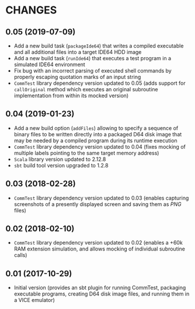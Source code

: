 CHANGES
=======

0.05 (2019-07-09)
-----------------

* Add a new build task (`packageIde64`) that writes a compiled executable and all additional files into a target IDE64 HDD image
* Add a new build task (`runIde64`) that executes a test program in a simulated IDE64 environment
* Fix bug with an incorrect parsing of executed shell commands by properly escaping quotation marks of an input string
* `CommTest` library dependency version updated to 0.05 (adds support for `callOriginal` method which executes an original subroutine implementation from within its mocked version)

0.04 (2019-01-23)
-----------------

* Add a new build option (`addFiles`) allowing to specify a sequence of binary files to be written directly into a packaged D64 disk image that may be needed by a compiled program during its runtime execution
* `CommTest` library dependency version updated to 0.04 (fixes mocking of multiple labels pointing to the same target memory address)
* `Scala` library version updated to 2.12.8
* `sbt` build tool version upgraded to 1.2.8

0.03 (2018-02-28)
-----------------

* `CommTest` library dependency version updated to 0.03 (enables capturing screenshots of a presently displayed screen and saving them as _PNG_ files)

0.02 (2018-02-10)
-----------------

* `CommTest` library dependency version updated to 0.02 (enables a +60k RAM extension simulation, and allows mocking of individual subroutine calls)

0.01 (2017-10-29)
-----------------

* Initial version (provides an sbt plugin for running CommTest, packaging executable programs, creating D64 disk image files, and running them in a VICE emulator)
